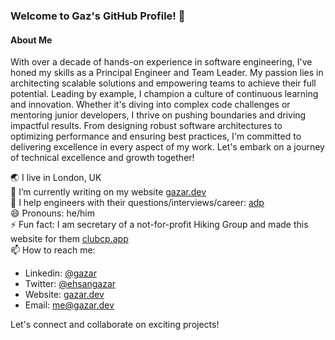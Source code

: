 ### Welcome to Gaz's GitHub Profile! 👋

#### About Me
With over a decade of hands-on experience in software engineering, I've honed my skills as a Principal Engineer and Team Leader. My passion lies in architecting scalable solutions and empowering teams to achieve their full potential. Leading by example, I champion a culture of continuous learning and innovation. Whether it's diving into complex code challenges or mentoring junior developers, I thrive on pushing boundaries and driving impactful results. From designing robust software architectures to optimizing performance and ensuring best practices, I'm committed to delivering excellence in every aspect of my work. Let's embark on a journey of technical excellence and growth together!

🌏 I live in London, UK <br />
🔭 I’m currently writing on my website [gazar.dev](https://gazar.dev) <br />
💬 I help engineers with their questions/interviews/career: [adp](https://adplist.org/mentors/ehsan-gazar) <br />
😄 Pronouns: he/him <br />
⚡ Fun fact: I am secretary of a not-for-profit Hiking Group and made this website for them [clubcp.app](https://clubcp.app) <br />
📫 How to reach me: <br />
   - Linkedin: [@gazar](https://www.linkedin.com/in/gazar/)
   - Twitter: [@ehsangazar](https://twitter.com/ehsangazar)
   - Website: [gazar.dev](https://gazar.dev/)
   - Email: me@gazar.dev

Let's connect and collaborate on exciting projects!
